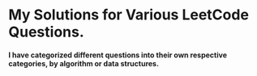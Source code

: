 # My Solutions for Various LeetCode Questions.
#### I have categorized different questions into their own respective categories, by algorithm or data structures. 
